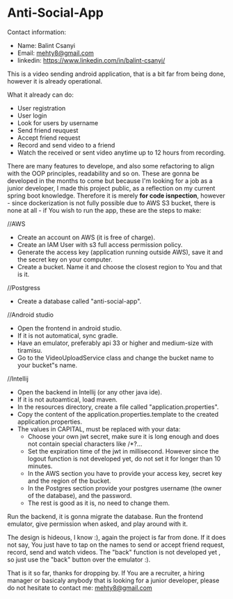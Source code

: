 # Anti-Social-App

Contact information:
- Name: Balint Csanyi
- Email: mehty8@gmail.com
- linkedin: https://www.linkedin.com/in/balint-csanyi/


This is a video sending android application, that is a bit far from being done, however it is already operational.

What it already can do:
- User registration
- User login
- Look for users by username
- Send friend reuquest
- Accept friend request
- Record and send video to a friend
- Watch the received or sent video anytime up to 12 hours from recording.

There are many features to develope, and also some refactoring to align with the OOP principles, readability and so on.
These are gonna be developed in the months to come but because I'm looking for a job as a junior developer,
I made this project public, as a reflection on my current spring boot knowledge. 
Therefore it is merely <b>for code isnpection</b>, however - since dockerization is not fully possible due to AWS S3 bucket, there is none at all - if You wish to run the app, these are the steps to make:

//AWS
- Create an account on AWS (it is free of charge).
- Create an IAM User with s3 full access permission policy.
- Generate the access key (application running outside AWS), save it and the secret key on your computer.
- Create a bucket. Name it and choose the closest region to You and that is it.

//Postgress
- Create a database called "anti-social-app".

//Android studio
- Open the frontend in android studio.
- If it is not automatical, sync gradle.
- Have an emulator, preferably api 33 or higher and medium-size with tiramisu.
- Go to the VideoUploadService class and change the bucket name to your bucket"s name.

//Intellij
- Open the backend in Intellij (or any other java ide).
- If it is not autoamtical, load maven.
- In the resources directory, create a file called "application.properties".
- Copy the content of the application.properties.template to the created application.properties.
- The values in CAPITAL, must be replaced with your data:
   - Choose your own jwt secret, make sure it is long enough and does not contain special characters like /*?...
   - Set the expiration time of the jwt in millisecond. However since the logout function is not developed yet, do not set it for longer than 10 minutes.
   - In the AWS section you have to provide your access key, secret key and the region of the bucket.
   - In the Postgres section provide your postgres username (the owner of the database), and the password.
   - The rest is good as it is, no need to change them.
     
Run the backend, it is gonna migrate the database.
Run the frontend emulator, give permission when asked, and play around with it.

The design is hideous, I know :), again the project is far from done.
If it does not say, You just have to tap on the names to send or accept friend request, record, send and watch videos.
The "back" function is not developed yet , so just use the "back" button over the emulator :).

That is it so far, thanks for dropping by. 
If You are a recruiter, a hiring manager or basicaly anybody that is looking for a junior developer, please do not hesitate to contact me:
mehty8@gmail.com
